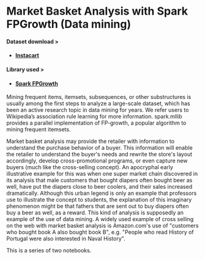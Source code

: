 # Market Basket Analysis with Spark FPGrowth (Data mining)
#### Dataset download > 
* #### [Instacart](https://www.kaggle.com/c/instacart-market-basket-analysis)

#### Library used >
* #### [Spark FPGrowth](https://spark.apache.org/docs/latest/mllib-frequent-pattern-mining.html#fp-growth)

Mining frequent items, itemsets, subsequences, or other substructures is usually among the first steps to analyze a large-scale dataset, which has been an active research topic in data mining for years. We refer users to Wikipedia’s association rule learning for more information. spark.mllib provides a parallel implementation of FP-growth, a popular algorithm to mining frequent itemsets.

Market basket analysis may provide the retailer with information to understand the purchase behavior of a buyer. This information will enable the retailer to understand the buyer's needs and rewrite the store's layout accordingly, develop cross-promotional programs, or even capture new buyers (much like the cross-selling concept). An apocryphal early illustrative example for this was when one super market chain discovered in its analysis that male customers that bought diapers often bought beer as well, have put the diapers close to beer coolers, and their sales increased dramatically. Although this urban legend is only an example that professors use to illustrate the concept to students, the explanation of this imaginary phenomenon might be that fathers that are sent out to buy diapers often buy a beer as well, as a reward. This kind of analysis is supposedly an example of the use of data mining. A widely used example of cross selling on the web with market basket analysis is Amazon.com's use of "customers who bought book A also bought book B", e.g. "People who read History of Portugal were also interested in Naval History".

This is a series of two notebooks.
